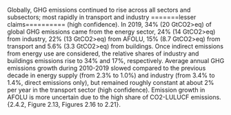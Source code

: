 Globally, GHG emissions continued to rise across all sectors and subsectors; most rapidly in transport and industry
=======lesser claims==========
 (high confidence). In 2019, 34% (20 GtCO2>eq) of global GHG emissions came from the energy sector, 24% (14 GtCO2>eq) from industry, 22% (13 GtCO2>eq) from AFOLU, 15% (8.7 GtCO2>eq) from transport and 5.6% (3.3 GtCO2>eq) from buildings. Once indirect emissions from energy use are considered, the relative shares of industry and buildings emissions rise to 34% and 17%, respectively. Average annual GHG emissions growth during 2010-2019 slowed compared to the previous decade in energy supply (from 2.3% to 1.0%) and industry (from 3.4% to 1.4%, direct emissions only), but remained roughly constant at about 2% per year in the transport sector (high confidence). Emission growth in AFOLU is more uncertain due to the high share of CO2-LULUCF emissions. {2.4.2, Figure 2.13, Figures 2.16 to 2.21}.